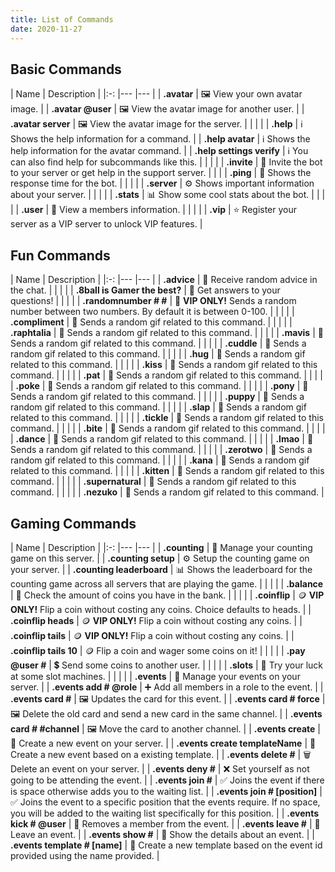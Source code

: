 ```yaml
---
title: List of Commands
date: 2020-11-27
---
```


## Basic Commands

| Name                       | Description    |
|:-:                         |---      |---             |
| **.avatar**                | 🖼️ View your own avatar image. |
| **.avatar @user**          | 🖼️ View the avatar image for another user. |
| **.avatar server**         | 🖼️ View the avatar image for the server. |
| | |
| **.help**                  | ℹ️ Shows the help information for a command. |
| **.help avatar**           | ℹ️ Shows the help information for the avatar command. |
| **.help settings verify**  | ℹ️ You can also find help for subcommands like this. |
| | |
| **.invite**                | 🔗 Invite the bot to your server or get help in the support server.
| | |
| **.ping**                  | 🏓 Shows the response time for the bot. |
| | |
| **.server**                | ⚙️ Shows important information about your server. |
| | |
| **.stats**                 | 📊 Show some cool stats about the bot. |
| | |
| **.user**                  | 👤 View a members information. |
| | |
| **.vip**                  | ⭐ Register your server as a VIP server to unlock VIP features. |

## Fun Commands

| Name                          | Description    |
|:-:                            |---      |---             |
| **.advice**                   | 💬 Receive random advice in the chat. |
| | |
| **.8ball is Gamer the best?** | 🔮 Get answers to your questions! |
| | |
| **.randomnumber # #**         | 🔢 **VIP ONLY!** Sends a random number between two numbers. By default it is between 0-100. |
| | |
| **.compliment**               | 🎉 Sends a random gif related to this command. |
| | |
| **.raphtalia**                | 🎉 Sends a random gif related to this command. |
| | |
| **.mavis**                    | 🎉 Sends a random gif related to this command. |
| | |
| **.cuddle**                   | 🎉 Sends a random gif related to this command. |
| | |
| **.hug**                      | 🎉 Sends a random gif related to this command. |
| | |
| **.kiss**                     | 🎉 Sends a random gif related to this command. |
| | |
| **.pat**                      | 🎉 Sends a random gif related to this command. |
| | |
| **.poke**                     | 🎉 Sends a random gif related to this command. |
| | |
| **.pony**                     | 🎉 Sends a random gif related to this command. |
| | |
| **.puppy**                    | 🎉 Sends a random gif related to this command. |
| | |
| **.slap**                     | 🎉 Sends a random gif related to this command. |
| | |
| **.tickle**                   | 🎉 Sends a random gif related to this command. |
| | |
| **.bite**                     | 🎉 Sends a random gif related to this command. |
| | |
| **.dance**                    | 🎉 Sends a random gif related to this command. |
| | |
| **.lmao**                     | 🎉 Sends a random gif related to this command. |
| | |
| **.zerotwo**                  | 🎉 Sends a random gif related to this command. |
| | |
| **.kana**                     | 🎉 Sends a random gif related to this command. |
| | |
| **.kitten**                   | 🎉 Sends a random gif related to this command. |
| | |
| **.supernatural**             | 🎉 Sends a random gif related to this command. |
| | |
| **.nezuko**                   | 🎉 Sends a random gif related to this command. |

## Gaming Commands

| Name                       | Description    |
|:-:                         |---      |---             |
| **.counting**              | 🔢 Manage your counting game on this server. |
| **.counting setup**        | ⚙️ Setup the counting game on your server.   |
| **.counting leaderboard**  | 📊 Shows the leaderboard for the counting game across all servers that are playing the game. |
| | |
| **.balance**  | 🏦 Check the amount of coins you have in the bank. |
| | |
| **.coinflip**  | 🪙 **VIP ONLY!** Flip a coin without costing any coins. Choice defaults to heads. |
| **.coinflip heads**  | 🪙 **VIP ONLY!** Flip a coin without costing any coins. |
| **.coinflip tails**  | 🪙 **VIP ONLY!** Flip a coin without costing any coins. |
| **.coinflip tails 10**  | 🪙 Flip a coin and wager some coins on it! |
| | |
| **.pay @user #** | 💲 Send some coins to another user. |
| | |
| **.slots** | 🎰 Try your luck at some slot machines. |
| | |
| **.events** | 📆 Manage your events on your server. |
| **.events add # @role** | ➕ Add all members in a role to the event. |
| **.events card #** | 🖼️ Updates the card for this event. |
| **.events card # force** | 🖼️ Delete the old card and send a new card in the same channel. |
| **.events card # #channel** | 🖼️ Move the card to another channel. |
| **.events create** | 📆 Create a new event on your server. |
| **.events create templateName** | 📆 Create a new event based on a existing template. |
| **.events delete #** | 🗑️ Delete an event on your server. |
| **.events deny #** | ❌ Set yourself as not going to be attending the event. |
| **.events join #** | ✅ Joins the event if there is space otherwise adds you to the waiting list. |
| **.events join # [position]** | ✅ Joins the event to a specific position that the events require. If no space, you will be added to the waiting list specifically for this position. |
| **.events kick # @user** | 👟 Removes a member from the event. |
| **.events leave #** | 👋 Leave an event. |
| **.events show #** | 📓 Show the details about an event. |
| **.events template # [name]** | 💾 Create a new template based on the event id provided using the name provided. |
